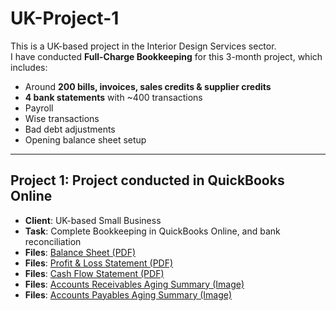 # UK-Project-1
This is a UK-based project in the Interior Design Services sector.  
I have conducted **Full-Charge Bookkeeping** for this 3-month project, which includes:

- Around **200 bills, invoices, sales credits & supplier credits**
- **4 bank statements** with ~400 transactions
- Payroll
- Wise transactions
- Bad debt adjustments
- Opening balance sheet setup

---

## Project 1: Project conducted in QuickBooks Online
- **Client**: UK-based Small Business  
- **Task**: Complete Bookkeeping in QuickBooks Online, and bank reconciliation  
- **Files**: [Balance Sheet (PDF)](https://github.com/MainulEvan/UK-Project-1/blob/main/BalanceSheet%20(3).pdf)
- **Files**: [Profit & Loss Statement (PDF)](https://github.com/MainulEvan/UK-Project-1/blob/main/ProfitandLoss%20(3).pdf)
- **Files**: [Cash Flow Statement (PDF)](https://github.com/MainulEvan/UK-Project-1/blob/main/StatementofCashFlows.pdf)
- **Files**: [Accounts Receivables Aging Summary (Image)](https://github.com/MainulEvan/UK-Project-1/blob/main/Account%20Receivable%20Aging%20Summary.png)
- **Files**: [Accounts Payables Aging Summary (Image)](https://github.com/MainulEvan/UK-Project-1/blob/main/Accounts%20Payable%20Aging%20Sumamry.png)


 

